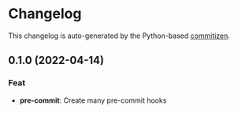# Changelog

This changelog is auto-generated by the Python-based
[commitizen](https://commitizen-tools.github.io/commitizen).

## 0.1.0 (2022-04-14)

### Feat

- **pre-commit**: Create many pre-commit hooks
